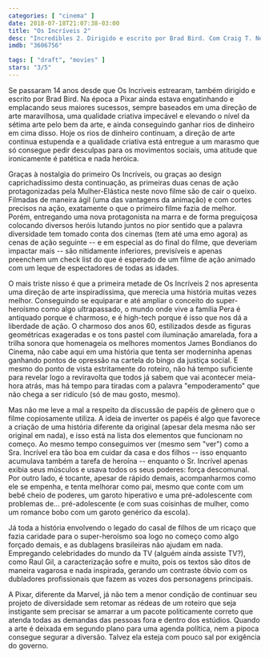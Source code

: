 ```yaml
---
categories: [ "cinema" ]
date: 2018-07-18T21:07:38-03:00
title: "Os Incríveis 2"
desc: "Incredibles 2. Dirigido e escrito por Brad Bird. Com Craig T. Nelson, Holly Hunter, Sarah Vowell (os dubladores brasileiros não faço ideia porque tem que ficar catando coquinho na internet)."
imdb: "3606756"

tags: [ "draft", "movies" ]
stars: "3/5"
---
```

Se passaram 14 anos desde que Os Incríveis estrearam, também dirigido e escrito por Brad Bird. Na época a Pixar ainda estava engatinhando e emplacando seus maiores sucessos, sempre baseados em uma direção de arte maravilhosa, uma qualidade criativa impecável e elevando o nível da sétima arte pelo bem da arte, e ainda conseguindo ganhar rios de dinheiro em cima disso. Hoje os rios de dinheiro continuam, a direção de arte continua estupenda e a qualidade criativa está entregue a um marasmo que só consegue pedir desculpas para os movimentos sociais, uma atitude que ironicamente é patética e nada heróica.

Graças à nostalgia do primeiro Os Incríveis, ou graças ao design caprichadíssimo desta continuação, as primeiras duas cenas de ação protagonizadas pela Mulher-Elástica neste novo filme são de cair o queixo. Filmadas de maneira ágil (uma das vantagens da animação) e com cortes precisos na ação, exatamente o que o primeiro filme fazia de melhor. Porém, entregando uma nova protagonista na marra e de forma preguiçosa colocando diversos heróis lutando juntos no pior sentido que a palavra diversidade tem tomado conta dos cinemas (tem até uma emo agora) as cenas de ação seguinte -- e em especial as do final do filme, que deveriam impactar mais -- são nitidamente inferiores, previsíveis e apenas preenchem um check list do que é esperado de um filme de ação animado com um leque de espectadores de todas as idades.

O mais triste nisso é que a primeira metade de Os Incríveis 2 nos apresenta uma direção de arte inspiradíssima, que merecia uma história muitas vezes melhor. Conseguindo se equiparar e até ampliar o conceito do super-heroísmo como algo ultrapassado, o mundo onde vive a família Pera é antiquado porque é charmoso, e é high-tech porque é isso que nos dá a liberdade de ação. O charmoso dos anos 60, estilizados desde as figuras geométricas exageradas e os tons pastel com iluminação amarelada, fora a trilha sonora que homenageia os melhores momentos James Bondianos do Cinema, não cabe aqui em uma história que tenta ser moderninha apenas ganhando pontos de opressão na cartela do bingo da justiça social. E mesmo do ponto de vista estritamente do roteiro, não há tempo suficiente para revelar logo a reviravolta que todos já sabem que vai acontecer meia-hora atrás, mas há tempo para tiradas com a palavra "empoderamento" que não chega a ser ridículo (só de mau gosto, mesmo).

Mas não me leve a mal a respeito da discussão de papéis de gênero que o filme copiosamente utiliza. A ideia de inverter os papéis é algo que favorece a criação de uma história diferente da original (apesar dela mesma não ser original em nada), e isso está na lista dos elementos que funcionam no começo. Ao mesmo tempo conseguimos ver (mesmo sem "ver") como a Sra. Incrível era tão boa em cuidar da casa e dos filhos -- isso enquanto acumulava também a tarefa de heroína -- enquanto o Sr. Incrível apenas exibia seus músculos e usava todos os seus poderes: força descomunal. Por outro lado, é tocante, apesar de rápido demais, acompanharmos como ele se empenha, e tenta melhorar como pai, mesmo que conte com um bebê cheio de poderes, um garoto hiperativo e uma pré-adolescente com problemas de... pré-adolescente (e com suas coisinhas de mulher, como um romance bobo com um garoto genérico da escola).

Já toda a história envolvendo o legado do casal de filhos de um ricaço que fazia caridade para o super-heroísmo soa logo no começo como algo forçado demais, e as dublagens brasileiras não ajudam em nada. Empregando celebridades do mundo da TV (alguém ainda assiste TV?), como Raul Gil, a caracterização sofre e muito, pois os textos são ditos de maneira vagarosa e nada inspirada, gerando um contraste óbvio com os dubladores profissionais que fazem as vozes dos personagens principais.

A Pixar, diferente da Marvel, já não tem a menor condição de continuar seu projeto de diversidade sem retomar as rédeas de um roteiro que seja instigante sem precisar se amarrar a um pacote politicamente correto que atenda todas as demandas das pessoas fora e dentro dos estúdios. Quando a arte é deixada em segundo plano para uma agenda política, nem a pipoca consegue segurar a diversão. Talvez ela esteja com pouco sal por exigência do governo.
